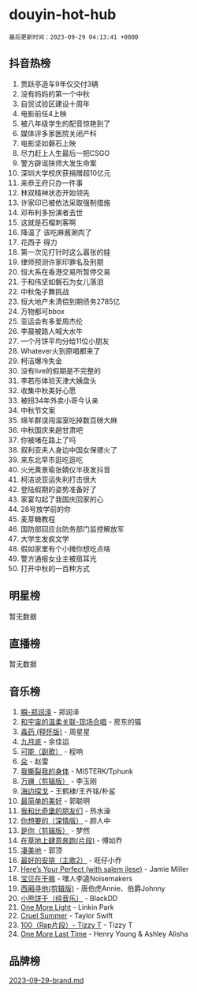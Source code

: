 # douyin-hot-hub

`最后更新时间：2023-09-29 04:13:41 +0800`

## 抖音热榜

1. 贾跃亭造车9年仅交付3辆
1. 没有妈妈的第一个中秋
1. 自贸试验区建设十周年
1. 电影前任4上映
1. 被八年级学生的配音惊艳到了
1. 媒体评多家医院关闭产科
1. 电影坚如磐石上映
1. 尽力赶上人生最后一把CSGO
1. 警方辟谣陕师大发生命案
1. 深圳大学校庆获捐赠超10亿元
1. 来恭王府只办一件事
1. 林双精神状态开始领先
1. 许家印已被依法采取强制措施
1. 邓布利多扮演者去世
1. 这就是石榴刺客啊
1. 降温了 该吃麻酱涮肉了
1. 花西子 得力
1. 第一次见打针时这么嚣张的娃
1. 律师预测许家印罪名及刑期
1. 恒大系在香港交易所暂停交易
1. 于和伟坚如磐石为女儿落泪
1. 中秋兔子舞挑战
1. 恒大地产未清偿到期债务2785亿
1. 万物都可bbox
1. 亚运会有多爱周杰伦
1. 李晨被路人喊大水牛
1. 一个月饼平均分给11位小朋友
1. Whatever火到原唱都来了
1. 柯洁爆冷失金
1. 没有live的假期是不完整的
1. 李若彤体验天津大姨盘头
1. 收集中秋美好心愿
1. 被拐34年外卖小哥今认亲
1. 中秋节文案
1. 绵羊群误闯温室吃掉数百磅大麻
1. 中秋国庆来趟甘肃吧
1. 你被堵在路上了吗
1. 叙利亚夫人身边中国女保镖火了
1. 来东北早市逛吃逛吃
1. 火光黄景瑜张婧仪半夜发抖音
1. 柯洁说亚运失利打击很大
1. 登陆假期的姿势准备好了
1. 家宴勾起了我国庆回家的心
1. 28号放学前的你
1. 麦芽糖教程
1. 国防部回应台防务部门监控解放军
1. 大学生发疯文学
1. 假如家里有个小摊你想吃点啥
1. 警方通报女业主被扇耳光
1. 打开中秋的一百种方式

## 明星榜

暂无数据

## 直播榜

暂无数据

## 音乐榜

1. [瞬-郑润泽](https://sf6-cdn-tos.douyinstatic.com/obj/tos-cn-ve-2774/oYXHIohzvbNAzBhHgyksWpRM4bfkDsBdBDAynw) - 郑润泽
1. [和宇宙的温柔关联-现场合唱](https://sf3-cdn-tos.douyinstatic.com/obj/tos-cn-ve-2774/o0hONGDYQBgk0e5bqDeQOonVmncA6tC2nBwZLT) - 房东的猫
1. [毒药 (释怀版)](https://sf6-cdn-tos.douyinstatic.com/obj/tos-cn-ve-2774/oYILMEAzspdZBIzy4frJNB8ZHPHWAhiwowd4Ad) - 周星星
1. [九月底](https://sf6-cdn-tos.douyinstatic.com/obj/tos-cn-ve-2774/oMfewG4PDTFhF8iz3OGQ7ABH5i6fCgnMaoCbzZ) - 余佳运
1. [可能（副歌）](https://sf6-cdn-tos.douyinstatic.com/obj/tos-cn-ve-2774/cde1731888894259b333569393c2fb51) - 程响
1. [朵](https://sf3-cdn-tos.douyinstatic.com/obj/tos-cn-ve-2774/932f5bdfcd7c47b880525e92ab8a4999) - 赵雷
1. [我撕裂我的身体](https://sf3-cdn-tos.douyinstatic.com/obj/tos-cn-ve-2774/o0cWZzf7vIzpjLQBHPXwtFhMxYUvsP8AoC8EgA) - MISTERK/Tphunk
1. [万疆（剪辑版）](https://sf3-cdn-tos.douyinstatic.com/obj/tos-cn-ve-2774/ooG7oVgFlDTelKCjCsTTobQvbdtj1BBQXnfZd8) - 李玉刚
1. [海边探戈](https://sf3-cdn-tos.douyinstatic.com/obj/tos-cn-ve-2774/os9gE0VQCGqt6VQkZDyBBYvfSDY0QFe3vVmubn) - 王鹤棣/王齐铭/朴鲨
1. [最简单的美好](https://sf6-cdn-tos.douyinstatic.com/obj/tos-cn-ve-2774/a3623594908d4f208709c19c9584f981) - 郭聪明
1. [我和比奇堡的朋友们](https://sf6-cdn-tos.douyinstatic.com/obj/tos-cn-ve-2774/f0505db981ea4a6d91453a15924a82aa) - 热水澡
1. [你想要的（深情版）](https://sf3-cdn-tos.douyinstatic.com/obj/tos-cn-ve-2774/oIMnk8GFpoYUtBP39qsBLeMCDPQxxYcI4gbeZS) - 颜人中
1. [是你（剪辑版）](https://sf3-cdn-tos.douyinstatic.com/obj/tos-cn-ve-2774/46019dae783c4c969944217fe1cfafc4) - 梦然
1. [在草地上肆意奔跑(片段)](https://sf6-cdn-tos.douyinstatic.com/obj/tos-cn-ve-2774/8831d494742f45dabdfa8adb8b817259) - 傅如乔
1. [凄美地](https://sf6-cdn-tos.douyinstatic.com/obj/tos-cn-ve-2774/oshF4RgFMhmTSa4jCaHNUXI0NetFtBBQBzBZdf) - 郭顶
1. [最好的安排（主歌2）](https://sf3-cdn-tos.douyinstatic.com/obj/tos-cn-ve-2774/oMMZX1DuHpMwgoDztBmZswgQnbCeeANZxBHkFY) - 旺仔小乔
1. [Here’s Your Perfect (with salem ilese)](https://sf6-cdn-tos.douyinstatic.com/obj/tos-cn-ve-2774/076b1576c6c546598f803fe53da388a7) - Jamie Miller
1. [宝贝在干嘛](https://sf3-cdn-tos.douyinstatic.com/obj/tos-cn-ve-2774/okW4hBCfJI5B2ZEgTCtikhMW7IafzNrBQIYkpJ) - 嘿人李逵Noisemakers
1. [西厢寻他(剪辑版)](https://sf3-cdn-tos.douyinstatic.com/obj/tos-cn-ve-2774/oUsAVfAQKlRNxEv5qxvIB8o5qmIWUcXbzJKJhw) - 唐伯虎Annie、伯爵Johnny
1. [小熊饼干（纯音乐）](https://sf3-cdn-tos.douyinstatic.com/obj/tos-cn-ve-2774/c25d7893334c4ded99a2ae09f9e2a7d6) - BlackDD
1. [One More Light](https://sf6-cdn-tos.douyinstatic.com/obj/tos-cn-ve-2774/okIBCInhecoGOE5h6ZvqCBYtfXCIMQEbgkRKgD) - Linkin Park
1. [Cruel Summer](https://sf3-cdn-tos.douyinstatic.com/obj/tos-cn-ve-2774/b35ad770e6d4495abefaa493fa46b555) - Taylor Swift
1. [100（Rap片段）- Tizzy T](https://sf6-cdn-tos.douyinstatic.com/obj/tos-cn-ve-2774/f3d21de5ab834c0f9bb7443c06f73d04) - Tizzy T
1. [One More Last Time](https://sf3-cdn-tos.douyinstatic.com/obj/tos-cn-ve-2774/oAzTlo0LUAdCAIhjktsKWcLAEUKmZwGcOoB1fy) - Henry Young & Ashley Alisha

## 品牌榜

[2023-09-29-brand.md](2023-09-29-brand.md)

